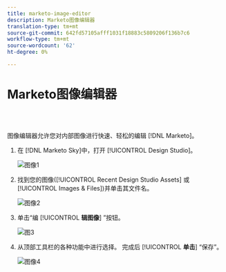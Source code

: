 ```yaml
---
title: marketo-image-editor
description: Marketo图像编辑器
translation-type: tm+mt
source-git-commit: 642fd57105afff1031f18883c5809206f136b7c6
workflow-type: tm+mt
source-wordcount: '62'
ht-degree: 0%

---
```



# Marketo图像编辑器

<br> 

图像编辑器允许您对内部图像进行快速、轻松的编辑 [!DNL Marketo]。

1. 在 [!DNL Marketo Sky]中，打开 [!UICONTROL Design Studio]。

   ![图像1](/help/sky/assets/design-studio/marketo-image-editor/marketo-image-editor-1.png)

1. 找到您的图像([!UICONTROL Recent Design Studio Assets] 或 [!UICONTROL Images & Files])并单击其文件名。

   ![图像2](/help/sky/assets/design-studio/marketo-image-editor/marketo-image-editor-2.png)

1. 单击“编 [!UICONTROL **辑图像**] ”按钮。

   ![图3](/help/sky/assets/design-studio/marketo-image-editor/marketo-image-editor-3.png)

1. 从顶部工具栏的各种功能中进行选择。 完成后 [!UICONTROL **单击**] “保存”。

   ![图像4](/help/sky/assets/design-studio/marketo-image-editor/marketo-image-editor-4.png)